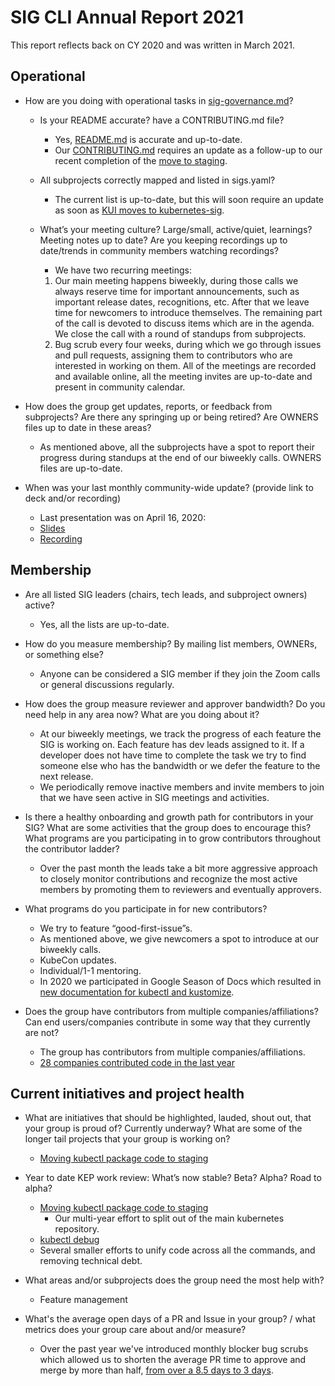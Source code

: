 # SIG CLI Annual Report 2021

This report reflects back on CY 2020 and was written in March 2021.

## Operational

* How are you doing with operational tasks in [sig-governance.md](https://github.com/kubernetes/community/blob/master/committee-steering/governance/sig-governance.md)?

    * Is your README accurate? have a CONTRIBUTING.md file?
        * Yes, [README.md](https://github.com/kubernetes/community/blob/master/sig-cli/README.md) is accurate and up-to-date.
        * Our [CONTRIBUTING.md](https://github.com/kubernetes/community/blob/master/sig-cli/CONTRIBUTING.md) requires an update as a follow-up to our recent completion of the [move to staging](https://github.com/kubernetes/enhancements/issues/1020).

    * All subprojects correctly mapped and listed in sigs.yaml?
        * The current list is up-to-date, but this will soon require an update as soon as [KUI moves to kubernetes-sig](https://github.com/kubernetes/org/issues/2461).

    * What’s your meeting culture? Large/small, active/quiet, learnings? Meeting notes up to date? Are you keeping recordings up to date/trends in community members watching recordings?
        * We have two recurring meetings:
        1. Our main meeting happens biweekly, during those calls we always reserve time for important announcements, such as important release dates, recognitions, etc. After that we leave time for newcomers to introduce themselves. The remaining part of the call is devoted to discuss items which are in the agenda. We close the call with a round of standups from subprojects.
        2. Bug scrub every four weeks, during which we go through issues and pull requests, assigning them to contributors who are interested in working on them.
        All of the meetings are recorded and available online, all the meeting invites are up-to-date and present in community calendar.

* How does the group get updates, reports, or feedback from subprojects? Are there any springing up or being retired? Are OWNERS files up to date in these areas?
    * As mentioned above, all the subprojects have a spot to report their progress during standups at the end of our biweekly calls. OWNERS files are up-to-date.

* When was your last monthly community-wide update? (provide link to deck and/or recording)
    * Last presentation was on April 16, 2020:
    * [Slides](https://docs.google.com/presentation/d/1Y8SHFz6yyYS6rvRCgYUrSgF-moPk_YB6A-7Ykw5eWnU/edit#slide=id.g401c104a3c_0_)
    * [Recording](https://youtu.be/Y3z2grPHRh4?t=415)

## Membership

* Are all listed SIG leaders (chairs, tech leads, and subproject owners) active?
    * Yes, all the lists are up-to-date.

* How do you measure membership? By mailing list members, OWNERs, or something else?
    * Anyone can be considered a SIG member if they join the Zoom calls or general discussions regularly.

* How does the group measure reviewer and approver bandwidth? Do you need help in any area now? What are you doing about it?
    * At our biweekly meetings, we track the progress of each feature the SIG is working on. Each feature has dev leads assigned to it. If a developer does not have time to complete the task we try to find someone else who has the bandwidth or we defer the feature to the next release.
    * We periodically remove inactive members and invite members to join that we have seen active in SIG meetings and activities.

* Is there a healthy onboarding and growth path for contributors in your SIG? What are some activities that the group does to encourage this? What programs are you participating in to grow contributors throughout the contributor ladder?
    * Over the past month the leads take a bit more aggressive approach to closely monitor contributions and recognize the most active members by promoting them to reviewers and eventually approvers.

* What programs do you participate in for new contributors?
    * We try to feature “good-first-issue”s.
    * As mentioned above, we give newcomers a spot to introduce at our biweekly calls.
    * KubeCon updates.
    * Individual/1-1 mentoring.
    * In 2020 we participated in Google Season of Docs which resulted in [new documentation for kubectl and kustomize](https://kubectl.docs.kubernetes.io/).

* Does the group have contributors from multiple companies/affiliations? Can end users/companies contribute in some way that they currently are not?
    * The group has contributors from multiple companies/affiliations.
    * [28 companies contributed code in the last year](https://k8s.devstats.cncf.io/d/8/company-statistics-by-repository-group?orgId=1&var-period=y&var-metric=contributions&var-repogroup_name=SIG%20CLI&var-companies=All)

## Current initiatives and project health

* What are initiatives that should be highlighted, lauded, shout out, that your group is proud of? Currently underway? What are some of the longer tail projects that your group is working on?
    * [Moving kubectl package code to staging](https://github.com/kubernetes/enhancements/issues/1020)

* Year to date KEP work review: What’s now stable? Beta? Alpha? Road to alpha?
    * [Moving kubectl package code to staging](https://github.com/kubernetes/enhancements/issues/1020)
        * Our multi-year effort to split out of the main kubernetes repository.
    * [kubectl debug](https://github.com/kubernetes/enhancements/issues/1441)
    * Several smaller efforts to unify code across all the commands, and removing technical debt.

* What areas and/or subprojects does the group need the most help with?
    * Feature management

* What's the average open days of a PR and Issue in your group? / what metrics does your group care about and/or measure?
    * Over the past year we've introduced monthly blocker bug scrubs which allowed us to shorten the average PR time to approve and merge by more than half, [from over a 8.5 days to 3 days](https://k8s.devstats.cncf.io/d/44/pr-time-to-approve-and-merge?orgId=1&from=1577865600000&to=1609488000000&var-period=m&var-repogroup_name=SIG%20CLI&var-apichange=All&var-size_name=All&var-kind_name=All).
